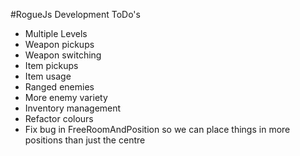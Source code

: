 #RogueJs Development ToDo's

* Multiple Levels
* Weapon pickups
* Weapon switching
* Item pickups
* Item usage
* Ranged enemies
* More enemy variety
* Inventory management
* Refactor colours
* Fix bug in FreeRoomAndPosition so we can place things in more positions than just the centre